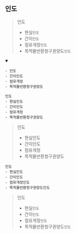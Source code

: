 ## 인도
> 인도
> - 현실`인도`
> - 간이`인도`
> - 점유개정`인도`
> - 목적물반환청구권양도`인도`
<details open>
    <summary></summary>

```
- 인도
- 간이인도
- 점유개정
- 목적물반환청구권양도
```
```
인도
- 현실인도
- 간이인도
- 점유개정
- 목적물반환청구권양도
```
> 인도
> - 현실인도
> - 간이인도
> - 점유개정
> - 목적물반환청구권양도


```
인도
- 현실인도
- 간이인도
- 점유개정인도
- 목적물반환청구권양도인도
```
> 인도
> - 현실`인도`
> - 간이`인도`
> - 점유개정`인도`
> - 목적물반환청구권양도`인도`
</details>
